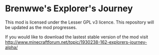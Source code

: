 Brenwwe's Explorer's Journey
==========
This mod is licensed under the Lesser GPL v3 licence. This repository will be updated as the mod progresses.

If you would like to download the lastest stable version of the mod visit http://www.minecraftforum.net/topic/1930238-162-explorers-journey-alpha/
